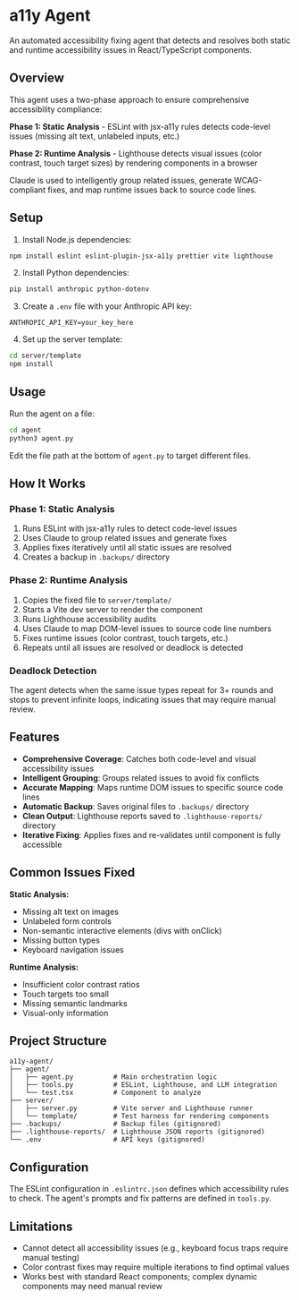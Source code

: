 # a11y Agent

An automated accessibility fixing agent that detects and resolves both static and runtime accessibility issues in React/TypeScript components.

## Overview

This agent uses a two-phase approach to ensure comprehensive accessibility compliance:

**Phase 1: Static Analysis** - ESLint with jsx-a11y rules detects code-level issues (missing alt text, unlabeled inputs, etc.)

**Phase 2: Runtime Analysis** - Lighthouse detects visual issues (color contrast, touch target sizes) by rendering components in a browser

Claude is used to intelligently group related issues, generate WCAG-compliant fixes, and map runtime issues back to source code lines.

## Setup

1. Install Node.js dependencies:

```bash
npm install eslint eslint-plugin-jsx-a11y prettier vite lighthouse
```

2. Install Python dependencies:

```bash
pip install anthropic python-dotenv
```

3. Create a `.env` file with your Anthropic API key:

```
ANTHROPIC_API_KEY=your_key_here
```

4. Set up the server template:

```bash
cd server/template
npm install
```

## Usage

Run the agent on a file:

```bash
cd agent
python3 agent.py
```

Edit the file path at the bottom of `agent.py` to target different files.

## How It Works

### Phase 1: Static Analysis

1. Runs ESLint with jsx-a11y rules to detect code-level issues
2. Uses Claude to group related issues and generate fixes
3. Applies fixes iteratively until all static issues are resolved
4. Creates a backup in `.backups/` directory

### Phase 2: Runtime Analysis

1. Copies the fixed file to `server/template/`
2. Starts a Vite dev server to render the component
3. Runs Lighthouse accessibility audits
4. Uses Claude to map DOM-level issues to source code line numbers
5. Fixes runtime issues (color contrast, touch targets, etc.)
6. Repeats until all issues are resolved or deadlock is detected

### Deadlock Detection

The agent detects when the same issue types repeat for 3+ rounds and stops to prevent infinite loops, indicating issues that may require manual review.

## Features

- **Comprehensive Coverage**: Catches both code-level and visual accessibility issues
- **Intelligent Grouping**: Groups related issues to avoid fix conflicts
- **Accurate Mapping**: Maps runtime DOM issues to specific source code lines
- **Automatic Backup**: Saves original files to `.backups/` directory
- **Clean Output**: Lighthouse reports saved to `.lighthouse-reports/` directory
- **Iterative Fixing**: Applies fixes and re-validates until component is fully accessible

## Common Issues Fixed

**Static Analysis:**

- Missing alt text on images
- Unlabeled form controls
- Non-semantic interactive elements (divs with onClick)
- Missing button types
- Keyboard navigation issues

**Runtime Analysis:**

- Insufficient color contrast ratios
- Touch targets too small
- Missing semantic landmarks
- Visual-only information

## Project Structure

```
a11y-agent/
├── agent/
│   ├── agent.py          # Main orchestration logic
│   ├── tools.py          # ESLint, Lighthouse, and LLM integration
│   └── test.tsx          # Component to analyze
├── server/
│   ├── server.py         # Vite server and Lighthouse runner
│   └── template/         # Test harness for rendering components
├── .backups/             # Backup files (gitignored)
├── .lighthouse-reports/  # Lighthouse JSON reports (gitignored)
└── .env                  # API keys (gitignored)
```

## Configuration

The ESLint configuration in `.eslintrc.json` defines which accessibility rules to check. The agent's prompts and fix patterns are defined in `tools.py`.

## Limitations

- Cannot detect all accessibility issues (e.g., keyboard focus traps require manual testing)
- Color contrast fixes may require multiple iterations to find optimal values
- Works best with standard React components; complex dynamic components may need manual review
